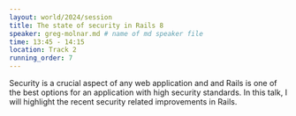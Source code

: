 ```yaml
---
layout: world/2024/session
title: The state of security in Rails 8
speaker: greg-molnar.md # name of md speaker file
time: 13:45 - 14:15
location: Track 2
running_order: 7
---
```


Security is a crucial aspect of any web application and and Rails is one of the best options for an application with high security standards. In this talk, I will highlight the recent security related improvements in Rails.
